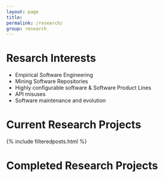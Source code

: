 ```yaml
---
layout: page
title:
permalink: /research/
group: research
---
```


# Resarch Interests #

* Empirical Software Engineering
* Mining Software Repositories
* Highly configurable software & Software Product Lines
* API misuses
* Software maintenance and evolution

# Current Research Projects #

{% include filteredposts.html %}

# Completed Research Projects #
